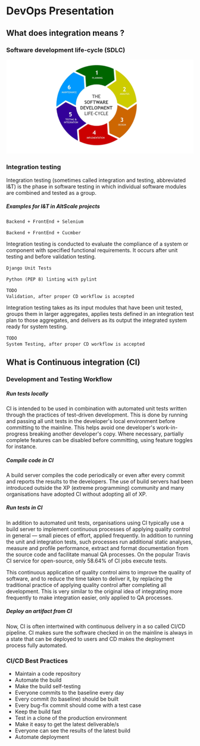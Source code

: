 # DevOps Presentation

## What does integration means ?

### Software development life-cycle (SDLC)

![Software development life-cycle (SDLC)](./sdlc_software_development_lifecycle.jpg)

### Integration testing

Integration testing (sometimes called integration and testing, abbreviated I&T) 
is the phase in software testing in which individual software modules 
are combined and tested as a group. 

##### Examples for I&T in AltScale projects
```
Backend + FrontEnd + Selenium
```
```
Backend + FrontEnd + Cucmber
```

Integration testing is conducted to evaluate the compliance of a system 
or component with specified functional requirements. 
It occurs after unit testing and before validation testing. 

```
Django Unit Tests
```
```
Python (PEP 8) linting with pylint
```
```
TODO 
Validation, after proper CD workflow is accepted
```

Integration testing takes as its input modules that have been unit tested, 
groups them in larger aggregates, 
applies tests defined in an integration test plan to those aggregates, 
and delivers as its output the integrated system ready for system testing.

```
TODO
System Testing, after proper CD workflow is accepted
```
## What is Continuous integration (CI)

### Development and Testing Workflow

##### Run tests locally

CI is intended to be used in combination with automated unit tests 
written through the practices of test-driven development. 
This is done by running and passing all unit tests 
in the developer's local environment before committing to the mainline. 
This helps avoid one developer's work-in-progress breaking another developer's copy. 
Where necessary, partially complete features can be disabled before committing, 
using feature toggles for instance.

##### Compile code in CI

A build server compiles the code periodically or even after every commit 
and reports the results to the developers. 
The use of build servers had been introduced outside the XP (extreme programming) 
community and many organisations have adopted CI without adopting all of XP.

##### Run tests in CI

In addition to automated unit tests, organisations using CI typically use 
a build server to implement continuous processes of applying 
quality control in general — small pieces of effort, applied frequently. 
In addition to running the unit and integration tests, 
such processes run additional static analyses, 
measure and profile performance, 
extract and format documentation from the source code 
and facilitate manual QA processes. 
On the popular Travis CI service for open-source, 
only 58.64% of CI jobs execute tests.

This continuous application of quality control aims 
to improve the quality of software, 
and to reduce the time taken to deliver it, 
by replacing the traditional practice of applying quality control after completing all development. 
This is very similar to the original idea of integrating more frequently 
to make integration easier, only applied to QA processes.

##### Deploy an artifact from CI
Now, CI is often intertwined with continuous delivery in a so called CI/CD pipeline. 
CI makes sure the software checked in on the mainline is always in a state 
that can be deployed to users and CD makes the deployment process fully automated.

### CI/CD Best Practices
* Maintain a code repository
* Automate the build
* Make the build self-testing
* Everyone commits to the baseline every day
* Every commit (to baseline) should be built
* Every bug-fix commit should come with a test case
* Keep the build fast
* Test in a clone of the production environment
* Make it easy to get the latest deliverable/s
* Everyone can see the results of the latest build
* Automate deployment
